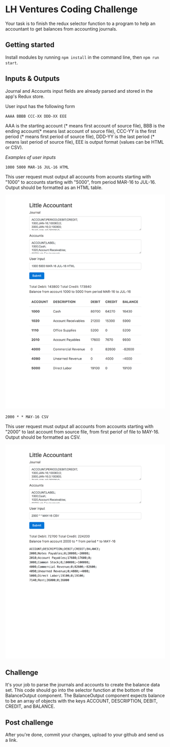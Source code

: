 # LH Ventures Coding Challenge


Your task is to finish the redux selector function to a program to help an accountant to get balances from accounting journals.

## Getting started

Install modules by running `npm install` in the command line, then `npm run start`.


## Inputs & Outputs

Journal and Accounts input fields are already parsed and stored in the app's
Redux store.

User input has the following form

    AAAA BBBB CCC-XX DDD-XX EEE

AAA is the starting account (* means first account of source file), BBB is the ending account(* means last account of source file), CCC-YY is the first period (* means first period of source file), DDD-YY is the last period (* means last period of source file), EEE is output format (values can be HTML or CSV).

*Examples of user inputs*

    1000 5000 MAR-16 JUL-16 HTML

This user request must output all accounts from acounts starting with "1000" to accounts starting with "5000", from period MAR-16 to JUL-16. Output should be formatted as an HTML table.

![1000 5000 MAR-16 JUL-16 HTML](/example-1.png)



    2000 * * MAY-16 CSV

This user request must output all accounts from accounts starting with "2000" to last account from source file, from first periof of file to MAY-16. Output should be formatted as CSV.

![2000 * * MAY-16 CSV](/example-2.png)


## Challenge

It's your job to parse the journals and accounts to create the balance data set. This code should go into the selector function at the bottom of the BalanceOutput component. The BalanceOutput component expects balance to be an array of objects with the keys ACCOUNT, DESCRIPTION, DEBIT, CREDIT, and BALANCE.


## Post challenge

After you're done, commit your changes, upload to your github and send us a link.
